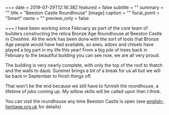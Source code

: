+++
date = 2019-07-29T12:16:38Z
featured = false
subtitle = ""
summary = ""
title = "Beeston Castle Roundhouse"
[image]
caption = ""
focal_point = "Smart"
name = ""
preview_only = false

+++
I have been working since February as part of the core team of builders constructing the relica Bronze Age Roundhouse at Beeston Castle in Cheshire. All the work has been done with the sort of tools that Bronze Age people would have had available, so axes, adzes and chisels have played a big part in my life this year! From a big pile of trees back in February to the beautiful building you can see now, we are all very proud.

The building is very nearly complete, with only the top of the roof to thatch and the walls to daub. Summer brings a bit of a break for us all but we will be back in September to finish things off.

That won't be the end because we still have to furnish the roundhouse, a lifetime of jobs coming up. My willow skills will be called upon then I think.

You can visit the roundhouse any time Beeston Castle is open (see [english-heritage.org.uk]() for details)